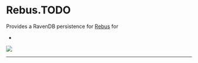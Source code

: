 # Rebus.TODO

Provides a RavenDB persistence for [Rebus](https://github.com/rebus-org/Rebus) for

* 

![](https://raw.githubusercontent.com/rebus-org/Rebus/master/artwork/little_rebusbus2_copy-200x200.png)

---


